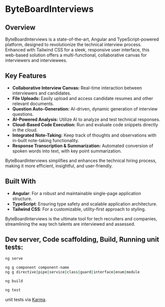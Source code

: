 # ByteBoardInterviews

## Overview

ByteBoardInterviews is a state-of-the-art, Angular and TypeScript-powered platform, designed to revolutionize the technical interview process. Enhanced with Tailwind CSS for a sleek, responsive user interface, this web-based solution offers a multi-functional, collaborative canvas for interviewers and interviewees.

## Key Features

-   **Collaborative Interview Canvas:** Real-time interaction between interviewers and candidates.
-   **File Uploads:** Easily upload and access candidate resumes and other relevant documents.
-   **Question Auto-Generation:** AI-driven, dynamic generation of interview questions.
-   **AI-Powered Analysis:** Utilize AI to analyze and test technical responses.
-   **Cloud-Based Code Execution:** Run and evaluate code snippets directly in the cloud.
-   **Integrated Note-Taking:** Keep track of thoughts and observations with in-built note-taking functionality.
-   **Response Transcription & Summarization:** Automated conversion of spoken words into text, with key point summarization.

ByteBoardInterviews simplifies and enhances the technical hiring process, making it more efficient, insightful, and user-friendly.

## Built With

-   **Angular**: For a robust and maintainable single-page application structure.
-   **TypeScript**: Ensuring type safety and scalable application architecture.
-   **Tailwind CSS**: For a customizable, utility-first approach to styling.

ByteBoardInterviews is the ultimate tool for tech recruiters and companies, streamlining the way tech talents are interviewed and assessed.

## Dev server, Code scaffolding, Build, Running unit tests:

```sh
ng serve
```

```sh
ng g component component-name
ng g directive|pipe|service|class|guard|interface|enum|module
```

```sh
ng build
```

```sh
ng test
```

unit tests via [Karma](https://karma-runner.github.io).
